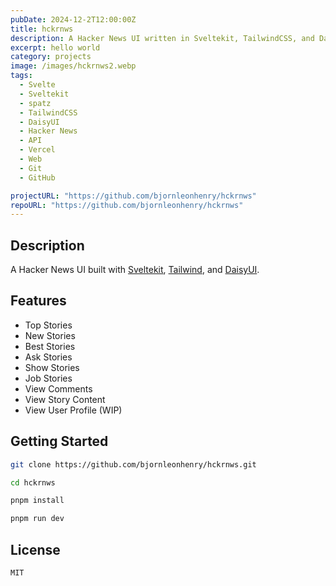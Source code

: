```yaml
---
pubDate: 2024-12-2T12:00:00Z
title: hckrnws
description: A Hacker News UI written in Sveltekit, TailwindCSS, and DaisyUI.
excerpt: hello world
category: projects
image: /images/hckrnws2.webp
tags:
  - Svelte
  - Sveltekit
  - spatz
  - TailwindCSS
  - DaisyUI
  - Hacker News
  - API
  - Vercel
  - Web
  - Git
  - GitHub

projectURL: "https://github.com/bjornleonhenry/hckrnws"
repoURL: "https://github.com/bjornleonhenry/hckrnws"
---
```


## Description

A Hacker News UI built with [Sveltekit](https://kit.svelte.dev), [Tailwind](https://tailwindcss.com), and [DaisyUI](https://daisyui.com).

## Features

- Top Stories
- New Stories
- Best Stories
- Ask Stories
- Show Stories
- Job Stories
- View Comments
- View Story Content
- View User Profile (WIP)

## Getting Started

```bash
git clone https://github.com/bjornleonhenry/hckrnws.git
```

```bash
cd hckrnws
```

```bash
pnpm install
```

```bash
pnpm run dev
```

## License

```
MIT
```
